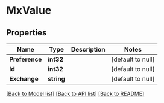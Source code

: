 # MxValue

## Properties
Name | Type | Description | Notes
------------ | ------------- | ------------- | -------------
**Preference** | **int32** |  | [default to null]
**Id** | **int32** |  | [default to null]
**Exchange** | **string** |  | [default to null]

[[Back to Model list]](../README.md#documentation-for-models) [[Back to API list]](../README.md#documentation-for-api-endpoints) [[Back to README]](../README.md)


